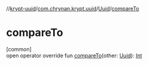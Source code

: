 //[krypt-uuid](../../../index.md)/[com.chrynan.krypt.uuid](../index.md)/[Uuid](index.md)/[compareTo](compare-to.md)

# compareTo

[common]\
open operator override fun [compareTo](compare-to.md)(other: [Uuid](index.md)): [Int](https://kotlinlang.org/api/latest/jvm/stdlib/kotlin/-int/index.html)
